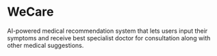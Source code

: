 # WeCare
AI-powered medical recommendation system that lets users input their symptoms and receive best specialist doctor for consultation along with other medical suggestions.
